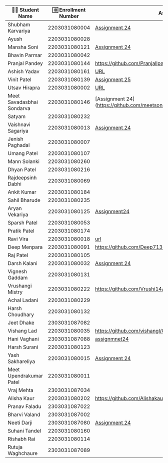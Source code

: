 | 👩‍🎓 Student Name | 🆔 Enrollment Number | Assignment 24 URL | GitHub Repo |
|-----------------|-------------------|-----------------|------------|
| Shubham Karvariya | 2203031080004 |[Assignment 24](https://github.com/5hubhm/ExpressJS101/blob/handlebars/GlowDerm/index.js) |[Github](https://github.com/5hubhm/ExpressJS101/tree/handlebars) |
| Ayush | 2203031080028 | | |
| Mansha Soni | 2203031080121 | [Assignment 24](https://github.com/mansha-6/GlowDerma/blob/main/app3.js)|[Github](https://github.com/mansha-6/GlowDerma)  |
| Bhavin Parmar | 2203031080042 | | |
| Pranjal Pandey | 2203031080144 |https://github.com/Pranjallpandey1504/GlowDerma/blob/main/app2.js |https://github.com/Pranjallpandey1504/GlowDerma |
| Ashish Yadav | 2203031080161 |[URL](https://github.com/AshishIT611/GLOWDERMA/blob/main/app3.js) |[GitHub](https://github.com/AshishIT611/GLOWDERMA) |
| Vinit Patel | 2203031080139 |[Assignment 25](https://github.com/Vinitpatel28/GlowDerma/blob/main/app.js) |[GitHub](https://github.com/Vinitpatel28/GlowDerma)|
| Utsav Hirapra | 2203031080002 |[URL](https://github.com/utsav1213/Express101/blob/main/GlowDerma/index.js) |[GIT](https://github.com/utsav1213/Express101) |
| Meet Savadasbhai Sondarva | 2203031080146 | [Assignment 24] (https://github.com/meetsondarva/GlowDerma/blob/main/index3.js) |[Github] (https://github.com/meetsondarva/GlowDerma)|
| Satyam | 2203031080232 | | |
| Vaishnavi Sagariya | 2203031080013 |[Assignment 24](https://github.com/sagariyavaishnavi/GlowDerma/blob/main/app.js) |[GitHub](https://github.com/sagariyavaishnavi/GlowDerma) |
| Jenish Paghadal | 2203031080007 | | |
| Umang Patel | 2203031080107 | | |
| Mann Solanki | 2203031080260 | | |
| Dhyan Patel | 2203031080216 | | |
| Rajdeepsinh Dabhi | 2203031080069 | | |
| Ankit Kumar | 2203031080184 | | |
| Sahil Bharude | 2203031080235 | | |
| Aryan Vekariya | 2203031080125 |[Assignment24](https://github.com/aaryanvekariya/Express_Work/blob/main/handlebars/handlebar.js) |[Repository](https://github.com/aaryanvekariya/Express_Work) |
| Sparsh Patel | 2203031080053 | | |
| Pratik Patel | 2203031080174 | | |
| Ravi Vira | 2203031080018 |[url](https://github.com/Ravi-vira/Express101/blob/express-q2/GlowDerma%20Project/server.js)|[git](https://github.com/Ravi-vira/Express101/tree/express-q2/GlowDerma%20Project)|
| Deep Menpara | 2203031080091 |https://github.com/Deep7133/Express_101/blob/main/glow_derma/app.js |https://github.com/Deep7133/Express_101/tree/main/glow_derma  |
| Raj Patel | 2203031080105 | | |
| Darsh Kalani | 2203031080032 | [Assignment 24](https://github.com/Darshkalani28/GlowDerma/blob/main/index.js ) | [Repository](https://github.com/Darshkalani28/GlowDerma) |
| Vignesh Gaddam | 2203031080131 | | |
| Vrushangi Mistry | 2203031080222 |https://github.com/Vrushi14/GlowDerma/blob/main/service.js |https://github.com/Vrushi14/GlowDerma |
| Achal Ladani | 2203031080229 | | |
| Harsh Choudhary | 2203031080132 | | |
| Jeet Dhake | 2303031087082 | | |
| Vishang Lad | 2203031080035 |https://github.com/vishangl/GlowDerma/blob/main/service.js|https://github.com/vishangl/GlowDerma|
| Hani Vaghani | 2303031087088 |[assignmnet24](https://github.com/hanivaghani/GlowDerma/blob/master/main.js)|[GitHUB](https://github.com/hanivaghani/GlowDerma/tree/master)|
| Harsh Surani | 2203031080123 | | |
| Yash Sakhareliya | 2203031080015 | [Assignment 24](https://github.com/YashSakhareliya/GlowDerma-/blob/main/app.js) | [Github](https://github.com/YashSakhareliya/GlowDerma-) |
| Meet Upendrakumar Patel | 2203031080011 | | |
| Vraj Mehta | 2303031087034 | | |
| Alisha Kaur | 2203031080202 |https://github.com/Alishakaur431/GlowDerma/blob/main/app2.js| https://github.com/Alishakaur431/GlowDerma|
| Pranav Faladu | 2303031087022 | | |
| Bharvi Valand | 2303031087002 | | |
| Neeti Darji | 2303031087080 |[Assignment 24](https://github.com/Neetidarji/GlowDerma/blob/master/app.js)|[Github](https://github.com/Neetidarji/GlowDerma/tree/master)|
| Suhani Tandel | 2203031080160 | | |
| Rishabh Rai | 2203031080114 | | |
| Rutuja Waghchaure | 2303031087089 | | |
